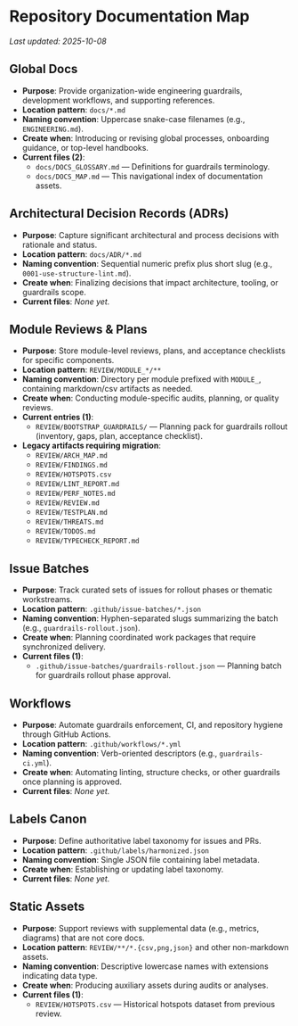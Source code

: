 # Repository Documentation Map

_Last updated: 2025-10-08_

## Global Docs
- **Purpose**: Provide organization-wide engineering guardrails, development workflows, and supporting references.
- **Location pattern**: `docs/*.md`
- **Naming convention**: Uppercase snake-case filenames (e.g., `ENGINEERING.md`).
- **Create when**: Introducing or revising global processes, onboarding guidance, or top-level handbooks.
- **Current files (2)**:
  - `docs/DOCS_GLOSSARY.md` — Definitions for guardrails terminology.
  - `docs/DOCS_MAP.md` — This navigational index of documentation assets.

## Architectural Decision Records (ADRs)
- **Purpose**: Capture significant architectural and process decisions with rationale and status.
- **Location pattern**: `docs/ADR/*.md`
- **Naming convention**: Sequential numeric prefix plus short slug (e.g., `0001-use-structure-lint.md`).
- **Create when**: Finalizing decisions that impact architecture, tooling, or guardrails scope.
- **Current files**: _None yet._

## Module Reviews & Plans
- **Purpose**: Store module-level reviews, plans, and acceptance checklists for specific components.
- **Location pattern**: `REVIEW/MODULE_*/**`
- **Naming convention**: Directory per module prefixed with `MODULE_`, containing markdown/csv artifacts as needed.
- **Create when**: Conducting module-specific audits, planning, or quality reviews.
- **Current entries (1)**:
  - `REVIEW/BOOTSTRAP_GUARDRAILS/` — Planning pack for guardrails rollout (inventory, gaps, plan, acceptance checklist).
- **Legacy artifacts requiring migration**:
  - `REVIEW/ARCH_MAP.md`
  - `REVIEW/FINDINGS.md`
  - `REVIEW/HOTSPOTS.csv`
  - `REVIEW/LINT_REPORT.md`
  - `REVIEW/PERF_NOTES.md`
  - `REVIEW/REVIEW.md`
  - `REVIEW/TESTPLAN.md`
  - `REVIEW/THREATS.md`
  - `REVIEW/TODOS.md`
  - `REVIEW/TYPECHECK_REPORT.md`

## Issue Batches
- **Purpose**: Track curated sets of issues for rollout phases or thematic workstreams.
- **Location pattern**: `.github/issue-batches/*.json`
- **Naming convention**: Hyphen-separated slugs summarizing the batch (e.g., `guardrails-rollout.json`).
- **Create when**: Planning coordinated work packages that require synchronized delivery.
- **Current files (1)**:
  - `.github/issue-batches/guardrails-rollout.json` — Planning batch for guardrails rollout phase approval.

## Workflows
- **Purpose**: Automate guardrails enforcement, CI, and repository hygiene through GitHub Actions.
- **Location pattern**: `.github/workflows/*.yml`
- **Naming convention**: Verb-oriented descriptors (e.g., `guardrails-ci.yml`).
- **Create when**: Automating linting, structure checks, or other guardrails once planning is approved.
- **Current files**: _None yet._

## Labels Canon
- **Purpose**: Define authoritative label taxonomy for issues and PRs.
- **Location pattern**: `.github/labels/harmonized.json`
- **Naming convention**: Single JSON file containing label metadata.
- **Create when**: Establishing or updating label taxonomy.
- **Current files**: _None yet._

## Static Assets
- **Purpose**: Support reviews with supplemental data (e.g., metrics, diagrams) that are not core docs.
- **Location pattern**: `REVIEW/**/*.{csv,png,json}` and other non-markdown assets.
- **Naming convention**: Descriptive lowercase names with extensions indicating data type.
- **Create when**: Producing auxiliary assets during audits or analyses.
- **Current files (1)**:
  - `REVIEW/HOTSPOTS.csv` — Historical hotspots dataset from previous review.
